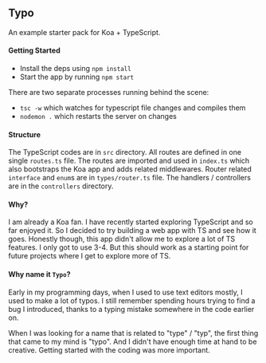 ## Typo

An example starter pack for Koa + TypeScript. 

#### Getting Started

* Install the deps using `npm install`
* Start the app by running `npm start`

There are two separate processes running behind the scene: 

* `tsc -w` which watches for typescript file changes and compiles them
* `nodemon .` which restarts the server on changes


#### Structure

The TypeScript codes are in `src` directory. All routes are defined in one single `routes.ts` file. The routes are imported and used in `index.ts` which also bootstraps the Koa app and adds related middlewares. Router related `interface` and `enum`s are in `types/router.ts` file. The handlers / controllers are in the `controllers` directory. 

#### Why? 

I am already a Koa fan. I have recently started exploring TypeScript and so far enjoyed it. So I decided to try building a web app with TS and see how it goes. Honestly though, this app didn't allow me to explore a lot of TS features. I only got to use 3-4. But this should work as a starting point for future projects where I get to explore more of TS. 


#### Why name it `Typo`? 

Early in my programming days, when I used to use text editors mostly, I used to make a lot of typos. I still remember spending hours trying to find a bug I introduced, thanks to a typing mistake somewhere in the code earlier on. 

When I was looking for a name that is related to "type" / "typ", the first thing that came to my mind is "typo". And I didn't have enough time at hand to be creative. Getting started with the coding was more important. 
